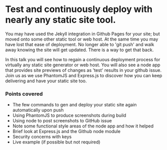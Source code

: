 # Test and continuously deploy with nearly any static site tool.

You may have used the Jekyll integration in Github Pages for your site; but moved onto some other static tool or web host. At the same time you may have lost that ease of deployment. No longer able to 'git push' and walk away knowing the site will get updated. There is a way to get that back.

In this talk you will see how to regain a continuous deployment process for virtually any static site generator or web host. You will also see a node app that provides site previews of changes as 'test' results in your github issue. Join us as we use PhantomJS and Express.js to discover how you can keep delivering and have your static site too.

### Points covered
- The few commands to gen and deploy your static site again automatically upon push
- Using PhantomJS to produce screenshots during build
- Using node to post screenshots to GitHub issue
- Note some functional style areas of the node app and how it helped
- Brief look at Express.js and the Github node module
- Security concerns with keys
- Live example (if possible but not required)
